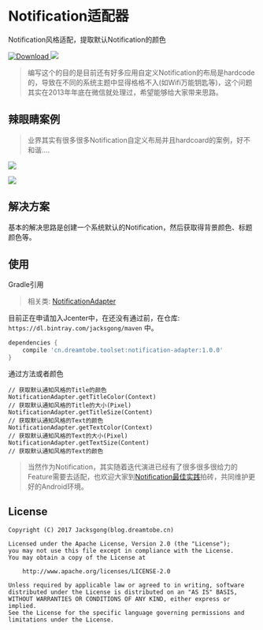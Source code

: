 # Notification适配器

Notification风格适配，提取默认Notification的颜色

[ ![Download](https://api.bintray.com/packages/jacksgong/maven/notification-adapter/images/download.svg) ](https://bintray.com/jacksgong/maven/notification-adapter/_latestVersion)
![](https://img.shields.io/badge/Android-NotificationAdapter-green.svg)

> 编写这个的目的是目前还有好多应用自定义Notification的布局是hardcode的，导致在不同的系统主题中显得格格不入(如Wifi万能钥匙等)，这个问题其实在2013年年底在微信就处理过，希望能够给大家带来思路。

## 辣眼睛案例

> 业界其实有很多很多Notification自定义布局并且hardcoard的案例，好不和谐....

![](https://raw.githubusercontent.com/Jacksgong/notification-adapter/master/art/alipay-demo.jpeg)

![](https://raw.githubusercontent.com/Jacksgong/notification-adapter/master/art/wifi-master-key-demo.jpeg)

## 解决方案

基本的解决思路是创建一个系统默认的Notification，然后获取得背景颜色、标题颜色等。

## 使用

Gradle引用

> 相关类: [NotificationAdapter](https://git.jacksgong.com/Jacksgong/notification-adapter/blob/master/src/main/java/cn/dreamtobe/toolset/NotificationAdapter.java)

目前正在申请加入Jcenter中，在还没有通过前，在仓库: `https://dl.bintray.com/jacksgong/maven` 中。

```groovy
dependencies {
    compile 'cn.dreamtobe.toolset:notification-adapter:1.0.0'
}

```

通过方法或者颜色

```
// 获取默认通知风格的Title的颜色
NotificationAdapter.getTitleColor(Context)
// 获取默认通知风格的Title的大小(Pixel)
NotificationAdapter.getTitleSize(Content)
// 获取默认通知风格的Text的颜色
NotificationAdapter.getTextColor(Context)
// 获取默认通知风格的Text的大小(Pixel)
NotificationAdapter.getTextSize(Content)
// 获取默认通知风格的Text的颜色
```


> 当然作为Notification，其实随着迭代演进已经有了很多很多很给力的Feature需要去适配，也欢迎大家到[Notification最佳实践](https://blog.dreamtobe.cn/2016/01/09/notification_best_practise/)拍砖，共同维护更好的Android环境。


## License

```
Copyright (C) 2017 Jacksgong(blog.dreamtobe.cn)

Licensed under the Apache License, Version 2.0 (the "License");
you may not use this file except in compliance with the License.
You may obtain a copy of the License at

    http://www.apache.org/licenses/LICENSE-2.0

Unless required by applicable law or agreed to in writing, software
distributed under the License is distributed on an "AS IS" BASIS,
WITHOUT WARRANTIES OR CONDITIONS OF ANY KIND, either express or implied.
See the License for the specific language governing permissions and
limitations under the License.
```
